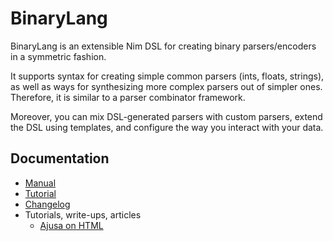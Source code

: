 # BinaryLang
BinaryLang is an extensible Nim DSL for creating binary parsers/encoders in a
symmetric fashion.

It supports syntax for creating simple common parsers (ints, floats, strings),
as well as ways for synthesizing more complex parsers out of simpler ones.
Therefore, it is similar to a parser combinator framework.

Moreover, you can mix DSL-generated parsers with custom parsers, extend the DSL using
templates, and configure the way you interact with your data.

## Documentation
- [Manual](https://sealmove.github.io/binarylang/)
- [Tutorial](https://sealmove.github.io/binarylang/tutorial.html)
- [Changelog](https://sealmove.github.io/binarylang/changelog.html)
- Tutorials, write-ups, articles
  - [Ajusa on HTML](https://ajusa.github.io/binarylang-fun/intro.html)